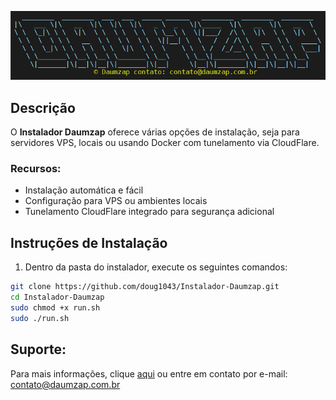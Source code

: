 ![Daumzap](/images/banner.png "Daumzap")

## Descrição

O **Instalador Daumzap** oferece várias opções de instalação, seja para servidores VPS, locais ou usando Docker com tunelamento via CloudFlare.

### Recursos:

- Instalação automática e fácil
- Configuração para VPS ou ambientes locais
- Tunelamento CloudFlare integrado para segurança adicional

## Instruções de Instalação

1. Dentro da pasta do instalador, execute os seguintes comandos:

```bash
git clone https://github.com/doug1043/Instalador-Daumzap.git
cd Instalador-Daumzap
sudo chmod +x run.sh
sudo ./run.sh
```

## Suporte:

Para mais informações, clique [aqui](https://daumzap.com.br "Daumzap") ou entre em contato por e-mail: contato@daumzap.com.br
